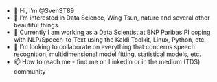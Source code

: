 - 👋 Hi, I’m @SvenST89
- 👀 I’m interested in Data Science, Wing Tsun, nature and several other beautiful things.
- 🌱 Currently I am working as a Data Scientist at BNP Paribas PI coping with NLP/Speech-to-Text using the Kaldi Toolkit, Linux, Python, etc.
- 💞️ I’m looking to collaborate on everything that concerns speech recognition, multidimensional model fitting, statistical models, etc.
- 📫 How to reach me - find me on LinkedIn or in the medium (TDS) community

<!---
SvenST89/SvenST89 is a ✨ special ✨ repository because its `README.md` (this file) appears on your GitHub profile.
You can click the Preview link to take a look at your changes.
--->
